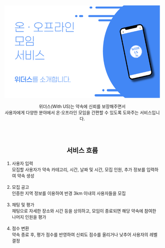 <!--<p align="center"><img src="./WebContent/image/new_logo.png" width="300" height="300"/></p>-->

<p align="center"><img src="./introduce.PNG" width="600" height="300"/></p>

<p align="center">위더스(With US)는 약속에 신뢰를 보장해주면서<br>사용자에게 다양한 분야에서 온·오프라인 모임을 간편할 수 있도록 도와주는 서비스입니다.</p>
<br><br>

<!--
<h2 align="center">서비스 특징</h2>

* 위더스(With US) 서비스를 통해 개인으로 활동하기에는 비용이나 낭비를 비롯해 부담되는 일을 같이 할 사람을 모집할 수 있습니다.
* 단체로서 이득을 취할 수 있는 분야에 대해 손쉽게 단체를 구성할 수 있게 됩니다.
* 장기적인 모임뿐만 아니라 간단한 일회성 모임을 구성할 수 있습니다.
* 당일 모임이 신속히 이루어질 수 있도록 일정 거리 이내 범위 제한 기능과 모임 약속 보장을 위한 신뢰 점수제를 도입하여 사용자들간의 약속에 안정감을 받을 수 있습니다.
* 약속 주최자와 1대1 채팅을 통해 문의나 조정도 빠르게 가능합니다.
* 간단한 절차로 시작해 믿음이 가는 일회성 모임부터 장기적인 모임까지 어느 어떤 분야에서든 손쉽게 접근할 수 있습니다.
<br><br>
-->

<h2 align="center"><strong>서비스 흐름</strong></h2>

1. 사용자 입력<br>
    모집할 사용자가 약속 카테고리, 시간, 날짜 및 시간, 모집 인원, 추가 정보를 입력하여 약속 생성<br><br>
2. 모집 공고<br>
    인증한 지역 정보를 이용하여 반경 3km 이내의 사용자들을 모집<br><br>
3. 채팅 및 평가<br>
    채팅으로 자세한 장소와 시간 등을 상의하고, 모임이 종료되면 해당 약속에 참여한 나머지 인원을 평가<br><br>
4. 점수 변환<br>
    약속 종료 후, 평가 점수를 반영하여 신뢰도 점수를 올리거나 낮추어 사용자의 레벨 결정
